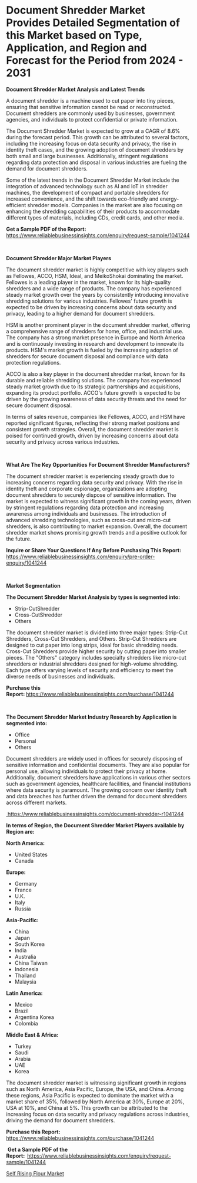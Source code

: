 <p><h1>Document Shredder Market Provides Detailed Segmentation of this Market based on Type, Application, and Region and Forecast for the Period from 2024 - 2031</h1></p><p><strong>Document Shredder Market Analysis and Latest Trends</strong></p>
<p><p>A document shredder is a machine used to cut paper into tiny pieces, ensuring that sensitive information cannot be read or reconstructed. Document shredders are commonly used by businesses, government agencies, and individuals to protect confidential or private information.</p><p>The Document Shredder Market is expected to grow at a CAGR of 8.6% during the forecast period. This growth can be attributed to several factors, including the increasing focus on data security and privacy, the rise in identity theft cases, and the growing adoption of document shredders by both small and large businesses. Additionally, stringent regulations regarding data protection and disposal in various industries are fueling the demand for document shredders.</p><p>Some of the latest trends in the Document Shredder Market include the integration of advanced technology such as AI and IoT in shredder machines, the development of compact and portable shredders for increased convenience, and the shift towards eco-friendly and energy-efficient shredder models. Companies in the market are also focusing on enhancing the shredding capabilities of their products to accommodate different types of materials, including CDs, credit cards, and other media.</p></p>
<p><strong>Get a Sample PDF of the Report:&nbsp;</strong> <a href="https://www.reliablebusinessinsights.com/enquiry/request-sample/1041244">https://www.reliablebusinessinsights.com/enquiry/request-sample/1041244</a></p>
<p>&nbsp;</p>
<p><strong>Document Shredder Major Market Players</strong></p>
<p><p>The document shredder market is highly competitive with key players such as Fellowes, ACCO, HSM, Ideal, and MeikoShokai dominating the market. Fellowes is a leading player in the market, known for its high-quality shredders and a wide range of products. The company has experienced steady market growth over the years by consistently introducing innovative shredding solutions for various industries. Fellowes' future growth is expected to be driven by increasing concerns about data security and privacy, leading to a higher demand for document shredders.</p><p>HSM is another prominent player in the document shredder market, offering a comprehensive range of shredders for home, office, and industrial use. The company has a strong market presence in Europe and North America and is continuously investing in research and development to innovate its products. HSM's market growth is fueled by the increasing adoption of shredders for secure document disposal and compliance with data protection regulations.</p><p>ACCO is also a key player in the document shredder market, known for its durable and reliable shredding solutions. The company has experienced steady market growth due to its strategic partnerships and acquisitions, expanding its product portfolio. ACCO's future growth is expected to be driven by the growing awareness of data security threats and the need for secure document disposal.</p><p>In terms of sales revenue, companies like Fellowes, ACCO, and HSM have reported significant figures, reflecting their strong market positions and consistent growth strategies. Overall, the document shredder market is poised for continued growth, driven by increasing concerns about data security and privacy across various industries.</p></p>
<p>&nbsp;</p>
<p><strong>What Are The Key Opportunities For Document Shredder Manufacturers?</strong></p>
<p><p>The document shredder market is experiencing steady growth due to increasing concerns regarding data security and privacy. With the rise in identity theft and corporate espionage, organizations are adopting document shredders to securely dispose of sensitive information. The market is expected to witness significant growth in the coming years, driven by stringent regulations regarding data protection and increasing awareness among individuals and businesses. The introduction of advanced shredding technologies, such as cross-cut and micro-cut shredders, is also contributing to market expansion. Overall, the document shredder market shows promising growth trends and a positive outlook for the future.</p></p>
<p><strong>Inquire or Share Your Questions If Any Before Purchasing This Report:</strong> <a href="https://www.reliablebusinessinsights.com/enquiry/pre-order-enquiry/1041244">https://www.reliablebusinessinsights.com/enquiry/pre-order-enquiry/1041244</a></p>
<p>&nbsp;</p>
<p><strong>Market Segmentation</strong></p>
<p><strong>The Document Shredder Market Analysis by types is segmented into:</strong></p>
<p><ul><li>Strip-CutShredder</li><li>Cross-CutShredder</li><li>Others</li></ul></p>
<p><p>The document shredder market is divided into three major types: Strip-Cut Shredders, Cross-Cut Shredders, and Others. Strip-Cut Shredders are designed to cut paper into long strips, ideal for basic shredding needs. Cross-Cut Shredders provide higher security by cutting paper into smaller pieces. The "Others" category includes specialty shredders like micro-cut shredders or industrial shredders designed for high-volume shredding. Each type offers varying levels of security and efficiency to meet the diverse needs of businesses and individuals.</p></p>
<p><strong>Purchase this Report:&nbsp;</strong><a href="https://www.reliablebusinessinsights.com/purchase/1041244">https://www.reliablebusinessinsights.com/purchase/1041244</a></p>
<p>&nbsp;</p>
<p><strong>The Document Shredder Market Industry Research by Application is segmented into:</strong></p>
<p><ul><li>Office</li><li>Personal</li><li>Others</li></ul></p>
<p><p>Document shredders are widely used in offices for securely disposing of sensitive information and confidential documents. They are also popular for personal use, allowing individuals to protect their privacy at home. Additionally, document shredders have applications in various other sectors such as government agencies, healthcare facilities, and financial institutions where data security is paramount. The growing concern over identity theft and data breaches has further driven the demand for document shredders across different markets.</p></p>
<p><a href="https://www.reliablebusinessinsights.com/document-shredder-r1041244">&nbsp;https://www.reliablebusinessinsights.com/document-shredder-r1041244</a></p>
<p><strong>In terms of Region, the Document Shredder Market Players available by Region are:</strong></p>
<p>
    <p> <strong> North America: </strong>
        <ul>
            <li>United States</li>
            <li>Canada</li>
        </ul>
        </p> 
    <p> <strong> Europe: </strong>
        <ul>
            <li>Germany</li>
            <li>France</li>
            <li>U.K.</li>
            <li>Italy</li>
            <li>Russia</li>
        </ul>
        </p> 
    <p> <strong> Asia-Pacific: </strong>
        <ul>
            <li>China</li>
            <li>Japan</li>
            <li>South Korea</li>
            <li>India</li>
            <li>Australia</li>
            <li>China Taiwan</li>
            <li>Indonesia</li>
            <li>Thailand</li>
            <li>Malaysia</li>
        </ul>
        </p> 
    <p> <strong> Latin America: </strong>
        <ul>
            <li>Mexico</li>
            <li>Brazil</li>
            <li>Argentina Korea</li>
            <li>Colombia</li>
        </ul>
        </p> 
    <p> <strong> Middle East & Africa: </strong>
        <ul>
            <li>Turkey</li>
            <li>Saudi</li>
            <li>Arabia</li>
            <li>UAE</li>
            <li>Korea</li>
        </ul>
    </p>
    </p>
<p><p>The document shredder market is witnessing significant growth in regions such as North America, Asia Pacific, Europe, the USA, and China. Among these regions, Asia Pacific is expected to dominate the market with a market share of 35%, followed by North America at 30%, Europe at 20%, USA at 10%, and China at 5%. This growth can be attributed to the increasing focus on data security and privacy regulations across industries, driving the demand for document shredders.</p></p>
<p><strong>Purchase this Report: </strong><a href="https://www.reliablebusinessinsights.com/purchase/1041244">https://www.reliablebusinessinsights.com/purchase/1041244</a></p>
<p>&nbsp;<strong>Get a Sample PDF of the Report:&nbsp;&nbsp;</strong><a href="https://www.reliablebusinessinsights.com/enquiry/request-sample/1041244">https://www.reliablebusinessinsights.com/enquiry/request-sample/1041244</a></p>
<p><strong></strong></p>
<p><p><a href="https://github.com/zcbxbnir25/Market-Research-Report-List-1/blob/main/self-rising-flour-market.md">Self Rising Flour Market</a></p></p>